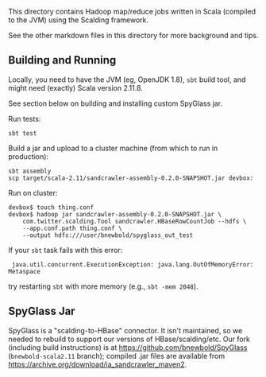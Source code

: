 This directory contains Hadoop map/reduce jobs written in Scala (compiled to
the JVM) using the Scalding framework.

See the other markdown files in this directory for more background and tips.

## Building and Running

Locally, you need to have the JVM (eg, OpenJDK 1.8), `sbt` build tool, and
might need (exactly) Scala version 2.11.8.

See section below on building and installing custom SpyGlass jar.

Run tests:

    sbt test

Build a jar and upload to a cluster machine (from which to run in production):

    sbt assembly
    scp target/scala-2.11/sandcrawler-assembly-0.2.0-SNAPSHOT.jar devbox:

Run on cluster:

    devbox$ touch thing.conf
    devbox$ hadoop jar sandcrawler-assembly-0.2.0-SNAPSHOT.jar \
        com.twitter.scalding.Tool sandcrawler.HBaseRowCountJob --hdfs \
        --app.conf.path thing.conf \
        --output hdfs:///user/bnewbold/spyglass_out_test 
        
If your `sbt` task fails with this error:

     java.util.concurrent.ExecutionException: java.lang.OutOfMemoryError: Metaspace

try restarting `sbt` with more memory (e.g., `sbt -mem 2048`).

## SpyGlass Jar

SpyGlass is a "scalding-to-HBase" connector. It isn't maintained, so we needed
to rebuild to support our versions of HBase/scalding/etc. Our fork (including
build instructions) is at <https://github.com/bnewbold/SpyGlass>
(`bnewbold-scala2.11` branch); compiled .jar files are available from
<https://archive.org/download/ia_sandcrawler_maven2>.
